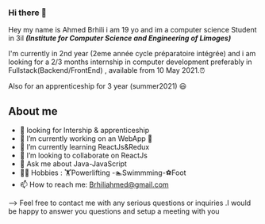 ### Hi there 👋
Hey my name is Ahmed Brhili i am 19 yo and im a computer science Student in 3il **_(Institute for Computer Science and Engineering of Limoges)_**

I'm currently in 2nd year (2eme année cycle préparatoire intégrée) and i am looking for a 2/3 months internship in computer development preferably in Fullstack(Backend/FrontEnd) , available from 10 May 2021.⏰

Also for an apprenticeship for 3 year (summer2021) 😃


## About me 
- 💼 looking for  Intership & apprenticeship 
- 🔭 I’m currently working on an WebApp 🤫
- 🌱 I’m currently learning ReactJs&Redux
- 👯 I’m looking to collaborate on ReactJs
- 💬 Ask me about Java-JavaScript
- 💪🏼 Hobbies : 🏋️Powerlifting -🏊‍Swimmming-⚽Foot
- 📫 How to reach me: Brhiliahmed@gmail.com

--> Feel free to contact me with any serious questions or inquiries .I would be happy to answer you questions and setup a meeting with you

